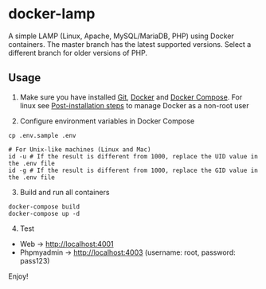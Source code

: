 docker-lamp
===========
A simple LAMP (Linux, Apache, MySQL/MariaDB, PHP) using Docker containers. 
The master branch has the latest supported versions. 
Select a different branch for older versions of PHP.

Usage
-----
1) Make sure you have installed [Git](https://git-scm.com/downloads), [Docker](https://docs.docker.com/engine/install/) and [Docker Compose](https://docs.docker.com/compose/install/). For linux see [Post-installation steps](https://docs.docker.com/engine/install/linux-postinstall/) to manage Docker as a non-root user

2) Configure environment variables in Docker Compose
```shell
cp .env.sample .env
```
```shell
# For Unix-like machines (Linux and Mac)
id -u # If the result is different from 1000, replace the UID value in the .env file
id -g # If the result is different from 1000, replace the GID value in the .env file
```

3) Build and run all containers
```shell
docker-compose build
docker-compose up -d
```

4) Test
- Web -> [http://localhost:4001](http://localhost:4001)
- Phpmyadmin -> [http://localhost:4003](http://localhost:4003) (username: root, password: pass123)

Enjoy!
